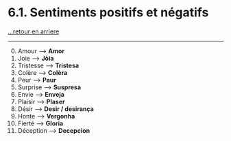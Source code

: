 # 6.1. Sentiments positifs et négatifs

[...retour en arriere](../../menu_fiches.md)

---

0. Amour  --> **Amor**
1. Joie  --> **Jòia**
2. Tristesse  --> **Tristesa**
3. Colère  --> **Colèra**
4. Peur  --> **Paur**
5. Surprise  --> **Suspresa**
6. Envie  --> **Enveja**
7. Plaisir  --> **Plaser**
8. Désir  --> **Desir / desirança**
9. Honte  --> **Vergonha**
10. Fierté  --> **Gloria**
11. Déception  --> **Decepcion**